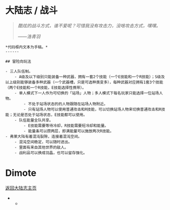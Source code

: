 # 大陆志 / 战斗

> *酷炫的战斗方式，谁不爱呢？可惜我没有攻击力，没啥攻击方式，嘿嘿。*
>
> ——*洛青羽*



```
*代码框内文本为手稿。*
------

## 冒险向玩法

- 三人队伍制。
    - A级及以下级别只能装备一种武器，拥有一套2个技能（一个E技能和一个R技能）；S级及以上级别能够装备多种武器（一个武器槽，只是可选种类变多），每种武器对应拥有1套3个技能（两个E技能和一个R技能，E技能选择性携带）。
    - 单人模式下一人作为可切换的「站场」人物；多人模式下每名玩家只能选择一位站场人物。
        - 不处于站场状态的的人物跟随在站场人物附近。
        - 只有站场人物可以使用普通攻击和R技能，可以切换站场人物来切换普通攻击和R技能；无论是否处于站场状态，E技能都可以使用。
    - 队伍能量全队共享。
        - E技能需要等待冷却，R技能需要短冷却和能量。
        - 能量条可以攒两层，即满能量可以施放两次R技能。
- 弗莱大陆有着混沌裂隙，连接着混沌空间。
    - 混沌空间稳定，可以随时进出。
    - 里面有来自其他世界的敌人。
    - 战利品可以换成羽晶，也可以留存强化。
```

# Dimote

[返回大陆志主页](index.md/)

- - 